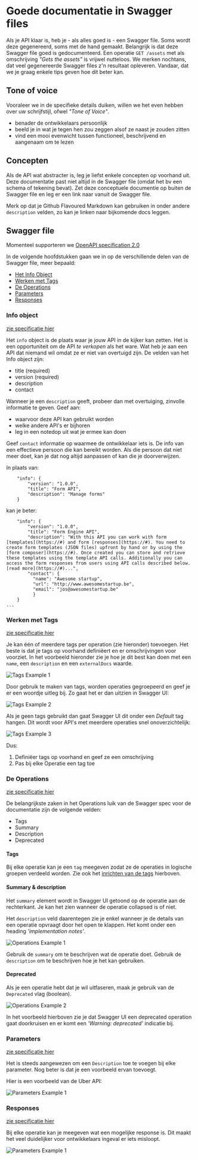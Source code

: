 # Goede documentatie in Swagger files

Als je API klaar is, heb je - als alles goed is - een Swagger file. Soms wordt deze gegenereerd, soms met de hand gemaakt. Belangrijk is dat deze Swagger file goed is gedocumenteerd. Een operatie `GET /assets` met als omschrijving *"Gets the assets"* is vrijwel nutteloos. We merken nochtans, dat veel gegenereerde Swagger files z'n resultaat opleveren. Vandaar, dat we je graag enkele tips geven hoe dit beter kan.  

## Tone of voice ##
Vooraleer we in de specifieke details duiken, willen we het even hebben over uw schrijfstijl, ofwel *"Tone of Voice"*. 

* benader de ontwikkelaars persoonlijk
* beeld je in wat je tegen hen zou zeggen alsof ze naast je zouden zitten
* vind een mooi evenwicht tussen functioneel, beschrijvend en aangenaam om te lezen

## Concepten ##
Als de API wat abstracter is, leg je liefst enkele concepten op voorhand uit. Deze documentatie past niet altijd in de Swagger file (omdat het bv een schema of tekening bevat). Zet deze conceptuele documentie op buiten de Swagger file en leg er een link naar vanuit de Swagger file. 

Merk op dat je Github Flavoured Markdown kan gebruiken in onder andere `description` velden, zo kan je linken naar bijkomende docs leggen.

## Swagger file ##
Momenteel supporteren we [OpenAPI specification 2.0](http://swagger.io/)

In de volgende hoofdstukken gaan we in op de verschillende delen van de Swagger file, meer bepaald:

* [Het Info Object](#Info-object)
* [Werken met Tags](#Werken-met-Tags)
* [De Operations](#De-Operations) 
* [Parameters](#Parameters)
* [Responses](#Responses)

### Info object ###
[zie specificatie hier](https://github.com/OAI/OpenAPI-Specification/blob/master/versions/2.0.md#infoObject)

Het `info` object is de plaats waar je jouw API in de kijker kan zetten. Het is een opportuniteit om de API *te verkopen* als het ware. Wat heb je aan een API dat niemand wil omdat ze er niet van overtuigd zijn. De velden van het Info object zijn:

* title (required)
* version (required)
* description
* contact

Wanneer je een `description` geeft, probeer dan met overtuiging, zinvolle informatie te geven. Geef aan:

* waarvoor deze API kan gebruikt worden
* welke andere API's er bijhoren
* leg in een notedop uit wat je ermee kan doen

Geef `contact` informatie op waarmee de ontwikkelaar iets is. De info van een effectieve persoon die kan bereikt worden. Als die persoon dat niet meer doet, kan je dat nog altijd aanpassen of kan die je doorverwijzen. 

In plaats van:

```
    "info": {
        "version": "1.0.0",
        "title": "Form API",
        "description": "Manage forms"
    }

```


kan je beter:

```
    "info": {
        "version": "1.0.0",
        "title": "Form Engine API",
        "description": "With this API you can work with form [templates](https://#) and form [responses](https://#). You need to create form templates (JSON files) upfront by hand or by using the [form composer](https://#). Once created you can store and retrieve these templates using the template API calls. Additionally you can access the form responses from users using API calls described below. [read more](https://#)...",
        "contact": { 
          "name": "Awesome startup", 
          "url": "http://www.awesomestartup.be",
          "email": "jos@awesomestartup.be"
          }
    }
...
```

### Werken met Tags ###

[zie specificatie hier](https://github.com/OAI/OpenAPI-Specification/blob/master/versions/2.0.md#tagObject)

Je kan één of meerdere tags per operation (zie hieronder) toevoegen. Het beste is dat je tags op voorhand definiëert en er omschrijvingen voor voorziet. In het voorbeeld hieronder zie je hoe je dit best kan doen met een  `name`, een `description` en een `externalDocs` waarde.

![Tags Example 1](images/tags-example-1.png)

Door gebruik te maken van tags, worden operaties gegroepeerd en geef je er een woordje uitleg bij. Zo gaat het er dan uitzien in Swagger UI:

![Tags Example 2](images/tags-example-2.png)

Als je geen tags gebruikt dan gaat Swagger UI dit onder een *Default* tag hangen. Dit wordt voor API's met meerdere operaties snel onoverzichtelijk:

![Tags Example 3](images/tags-example-3.png)

Dus:

1. Definiëer tags op voorhand en geef ze een omschrijving
2. Pas bij elke Operatie een tag toe

### De Operations ###

[zie specificatie hier](https://github.com/OAI/OpenAPI-Specification/blob/master/versions/2.0.md#operation-object)

De belangrijkste zaken in het Operations luik van de Swagger spec voor de documentatie zijn de volgende velden:

* Tags
* Summary
* Description
* Deprecated

#### Tags ####
Bij elke operatie kan je een `tag` meegeven zodat ze de operaties in logische groepen verdeeld worden. Zie ook het [inrichten van de tags](#werken-met-tags) hierboven.

#### Summary & description ####
Het `summary` element wordt in Swagger UI getoond op de operatie aan de rechterkant. Je kan het zien wanneer de operatie collapsed is of niet.

Het `description` veld daarentegen zie je enkel wanneer je de details van een operatie opvraagt door het open te klappen. Het komt onder een heading *'implementation notes'*.

![Operations Example 1](images/operations-example-1.png)

Gebruik de `summary` om te beschrijven wat de operatie doet.
Gebruik de `description` om te beschrijven hoe je het kan gebruiken.

#### Deprecated ####

Als je een operatie hebt dat je wil uitfaseren, maak je gebruik van de `Deprecated` vlag (boolean).

![Operations Example 2](images/operations-example-2.png)

In het voorbeeld hierboven zie je dat Swagger UI een deprecated operation gaat doorkruisen en er komt een *'Warning: deprecated'* indicatie bij.

### Parameters ###

[zie specificatie hier](https://github.com/OAI/OpenAPI-Specification/blob/master/versions/2.0.md#parameterObject)

Het is steeds aangewezen om een `Description` toe te voegen bij elke parameter. Nog beter is dat je een voorbeeld ervan toevoegt.
 
Hier is een voorbeeld van de Uber API:

![Parameters Example 1](images/parameters-example-1.png)

### Responses ###

[zie specificatie hier](https://github.com/OAI/OpenAPI-Specification/blob/master/versions/2.0.md#responsesObject)

Bij elke operatie kan je meegeven wat een mogelijke response is. Dit maakt het veel duidelijker voor ontwikkelaars ingeval er iets misloopt. 

![Parameters Example 1](images/response-example-1.png)
